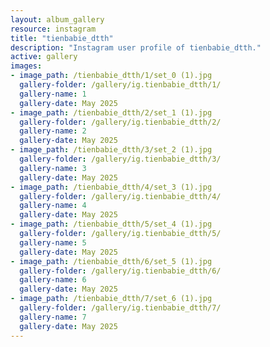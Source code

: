 ```yaml
---
layout: album_gallery
resource: instagram
title: "tienbabie_dtth"
description: "Instagram user profile of tienbabie_dtth."
active: gallery
images: 
- image_path: /tienbabie_dtth/1/set_0 (1).jpg
  gallery-folder: /gallery/ig.tienbabie_dtth/1/
  gallery-name: 1
  gallery-date: May 2025
- image_path: /tienbabie_dtth/2/set_1 (1).jpg
  gallery-folder: /gallery/ig.tienbabie_dtth/2/
  gallery-name: 2
  gallery-date: May 2025
- image_path: /tienbabie_dtth/3/set_2 (1).jpg
  gallery-folder: /gallery/ig.tienbabie_dtth/3/
  gallery-name: 3
  gallery-date: May 2025
- image_path: /tienbabie_dtth/4/set_3 (1).jpg
  gallery-folder: /gallery/ig.tienbabie_dtth/4/
  gallery-name: 4
  gallery-date: May 2025
- image_path: /tienbabie_dtth/5/set_4 (1).jpg
  gallery-folder: /gallery/ig.tienbabie_dtth/5/
  gallery-name: 5
  gallery-date: May 2025
- image_path: /tienbabie_dtth/6/set_5 (1).jpg
  gallery-folder: /gallery/ig.tienbabie_dtth/6/
  gallery-name: 6
  gallery-date: May 2025
- image_path: /tienbabie_dtth/7/set_6 (1).jpg
  gallery-folder: /gallery/ig.tienbabie_dtth/7/
  gallery-name: 7
  gallery-date: May 2025
---
```

